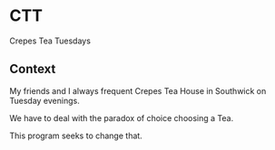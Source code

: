 # CTT
Crepes Tea Tuesdays


## Context
My friends and I always frequent Crepes Tea House in Southwick on Tuesday evenings.

We have to deal with the paradox of choice choosing a Tea.

This program seeks to change that.